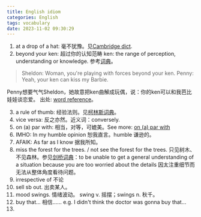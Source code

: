 ```yaml
---
title: English idiom
categories: English
tags: vocabulary
date: 2023-11-02 09:30:29
---
```


1. at a drop of a hat: 毫不犹豫。见[Cambridge dict]((https://dictionary.cambridge.org/us/dictionary/english/at-the-drop-of-a-hat)).
2. beyond your ken: 超过你的认知范畴
ken: the range of perception, understanding or knowledge. 参考[词典](https://www.merriam-webster.com/dictionary/ken)。

> Sheldon: Woman, you're playing with forces beyond your ken.
> Penny: Yeah, your ken can kiss my Barbie.

Penny想要气气Sheldon，她故意把ken曲解成玩偶，说：你的ken可以和我芭比娃娃谈恋爱。
出处: [word reference](https://forum.wordreference.com/threads/your-ken-can-kiss-my-barbie.3999874/)。

3. a rule of thumb: 经验法则。见[柯林斯词典](https://www.collinsdictionary.com/zh/dictionary/english/a-rule-of-thumb)。
4. vice versa: 反之亦然。近义词：conversely.
5. on (a) par with: 相当，对等，可媲美。See more: [on (a) par with](https://www.merriam-webster.com/dictionary/on%20%28a%29%20par%20with)
6. IMHO: In my humble opinion 恕我直言。humble 谦逊的。
7. AFAIK: As far as I know 据我所知。
8. miss the forest for the trees. / not see the forest for the trees. 只见树木、不见森林。参见[剑桥词典](https://dictionary.cambridge.org/us/dictionary/english/not-see-the-forest-for-the-trees)：to be unable to get a general understanding of a situation because you are too worried about the details 因太注重细节而无法从整体角度看待问题。
9. irrespective of 不论
10. sell sb out. 出卖某人。
11. mood swings. 情绪波动。 swing v. 摇摆；swings n. 秋千。
12. buy that... 相信…… e.g. I didn't think the doctor was gonna buy that...
13. 